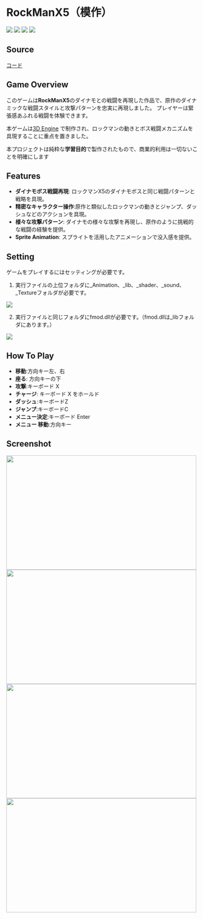# RockManX5（模作）

<img src ="https://img.shields.io/badge/Windows-0078D6?style=for-the-badge&logo=windows&logoColor=white"> <img src ="https://img.shields.io/badge/Direct_X-006600?style=for-the-badge&logo=directx&logoColor=black"> <img src ="https://img.shields.io/badge/c++-%2300599C.svg?style=for-the-badge&logo=c%2B%2B&logoColor=white"> <img src="https://img.shields.io/badge/fmod-000000?style=for-the-badge&logo=fmod&logoColor=white">


## Source

[コード](https://github.com/HongSongUi/RockMan/tree/master/Megaman)

## Game Overview
このゲームは**RockManX5**のダイナモとの戦闘を再現した作品で、原作のダイナミックな戦闘スタイルと攻撃パターンを忠実に再現しました。 プレイヤーは緊張感あふれる戦闘を体験できます。

本ゲームは[3D Engine](https://github.com/HongSongUi/Engine) で制作され、ロックマンの動きとボス戦闘メカニズムを具現することに重点を置きました。

本プロジェクトは純粋な**学習目的**で製作されたもので、商業的利用は一切ないことを明確にします

## Features
- **ダイナモボス戦闘再現**: ロックマンX5のダイナモボスと同じ戦闘パターンと戦略を具現。
- **精密なキャラクター操作**:原作と類似したロックマンの動きとジャンプ、ダッシュなどのアクションを具現。
- **様々な攻撃パターン**: ダイナモの様々な攻撃を再現し、原作のように挑戦的な戦闘の経験を提供。
- **Sprite Animation**: スプライトを活用したアニメーションで没入感を提供。



## Setting
ゲームをプレイするにはセッティングが必要です。

1. 実行ファイルの上位フォルダに_Animation、_lib、_shader、_sound、_Textureフォルダが必要です。
<img src ="https://github.com/user-attachments/assets/0cd8db05-fb8a-433e-af5e-655bde7dd8d9">

2. 実行ファイルと同じフォルダにfmod.dllが必要です。（fmod.dllは_libフォルダにあります。）

<img src ="https://github.com/user-attachments/assets/451ed600-6ba0-47be-9a40-9289b3c9b04a">

## How To Play
- **移動**:方向キー左、右
- **座る**: 方向キーの下
- **攻撃**:キーボード X
- **チャージ**: キーボード X をホールド
- **ダッシュ**:キーボードZ
- **ジャンプ**:キーボードC
- **メニュー決定**:キーボード Enter
- **メニュー 移動**:方向キー


## Screenshot
<img src="https://github.com/user-attachments/assets/5a00f104-b546-4c04-8af7-8c59e939db61" width="500" height="300"/>
<img src="https://github.com/user-attachments/assets/aba6effc-d574-4dd9-8f3b-01750b60b610" width="500" height="300"/>
<img src="https://github.com/user-attachments/assets/8c84129d-ea3a-4a37-9fd7-98affc551817" width="500" height="300"/>
<img src="https://github.com/user-attachments/assets/98172b1e-4c9f-4cbd-b138-48c4943297b6" width="500" height="300"/>

